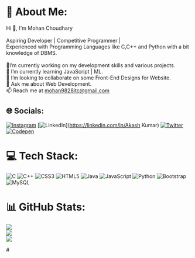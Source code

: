 # 💫 About Me:
Hi 👋, I'm Mohan Choudhary<br><br>Aspiring Developer | Competitive Programmer | <br>Experienced with Programming Languages like C,C++ and Python with a bit knowledge of DBMS.<br><br>🔭I’m currently working on my development skills and various projects.<br>🌱 I’m currently learning JavaScript | ML.<br>👯 I’m looking to collaborate on some Front-End Designs for Website.<br>💬 Ask me about Web Development.<br>📫 Reach me at mohan9828itc@gmail.com


## 🌐 Socials:
[![Instagram](https://img.shields.io/badge/Instagram-%23E4405F.svg?logo=Instagram&logoColor=white)](https://instagram.com/_.beasakash._) [![LinkedIn](https://img.shields.io/badge/LinkedIn-%230077B5.svg?logo=linkedin&logoColor=white)](https://linkedin.com/in/Akash Kumar) [![Twitter](https://img.shields.io/badge/Twitter-%231DA1F2.svg?logo=Twitter&logoColor=white)](https://twitter.com/K_Akash20) [![Codepen](https://img.shields.io/badge/Codepen-000000?style=for-the-badge&logo=codepen&logoColor=white)](https://codepen.io/BeAsAkash) 

# 💻 Tech Stack:
![C](https://img.shields.io/badge/c-%2300599C.svg?style=for-the-badge&logo=c&logoColor=white) ![C++](https://img.shields.io/badge/c++-%2300599C.svg?style=for-the-badge&logo=c%2B%2B&logoColor=white) ![CSS3](https://img.shields.io/badge/css3-%231572B6.svg?style=for-the-badge&logo=css3&logoColor=white) ![HTML5](https://img.shields.io/badge/html5-%23E34F26.svg?style=for-the-badge&logo=html5&logoColor=white) ![Java](https://img.shields.io/badge/java-%23ED8B00.svg?style=for-the-badge&logo=java&logoColor=white) ![JavaScript](https://img.shields.io/badge/javascript-%23323330.svg?style=for-the-badge&logo=javascript&logoColor=%23F7DF1E) ![Python](https://img.shields.io/badge/python-3670A0?style=for-the-badge&logo=python&logoColor=ffdd54) ![Bootstrap](https://img.shields.io/badge/bootstrap-%23563D7C.svg?style=for-the-badge&logo=bootstrap&logoColor=white) ![MySQL](https://img.shields.io/badge/mysql-%2300f.svg?style=for-the-badge&logo=mysql&logoColor=white)
# 📊 GitHub Stats:
![](https://github-readme-stats.vercel.app/api?username=BeAsAkash&theme=dark&hide_border=true&include_all_commits=false&count_private=false)<br/>
![](https://github-readme-streak-stats.herokuapp.com/?user=BeAsAkash&theme=dark&hide_border=true)<br/>
![](https://github-readme-stats.vercel.app/api/top-langs/?username=BeAsAkash&theme=dark&hide_border=true&include_all_commits=false&count_private=false&layout=compact)

<!-- Proudly created with GPRM ( https://gprm.itsvg.in ) -->#
